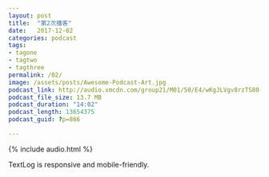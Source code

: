 ```yaml
---
layout: post
title:  "第2次播客"
date:   2017-12-02
categories: podcast
tags:
- tagone
- tagtwo
- tagthree
permalink: /02/
image: /assets/posts/Awesome-Podcast-Art.jpg
podcast_link: http://audio.xmcdn.com/group21/M01/50/E4/wKgJLVgv8rzTS80-ADCtbriC2aM082.m4a
podcast_file_size: 13.7 MB
podcast_duration: "14:02"
podcast_length: 13654375
podcast_guid: ?p=866

---
```


{% include audio.html %}

TextLog is responsive and mobile-friendly.
